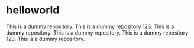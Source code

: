 # helloworld
This is a dummy repository.
This is a dummy repository 123.
This is a dummy repository.
This is a dummy repository.
This is a dummy repository 123.
This is a dummy repository.
